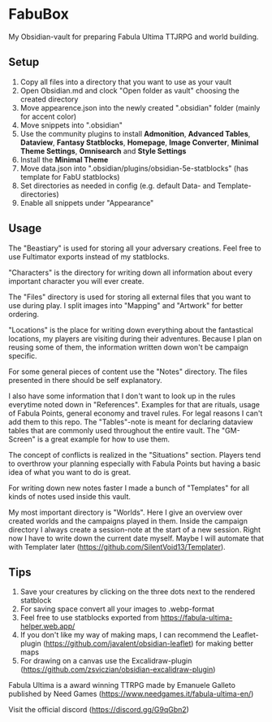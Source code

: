 # FabuBox
My Obsidian-vault for preparing Fabula Ultima TTJRPG and world building.

## Setup
1. Copy all files into a directory that you want to use as your vault
2. Open Obsidian.md and clock "Open folder as vault" choosing the created directory
3. Move appearence.json into the newly created ".obsidian" folder (mainly for accent color)
4. Move snippets into ".obsidian"
5. Use the community plugins to install **Admonition**, **Advanced Tables**, **Dataview**, **Fantasy Statblocks**, **Homepage**, **Image Converter**, **Minimal Theme Settings**, **Omnisearch** and **Style Settings**
6. Install the **Minimal Theme**
7. Move data.json into ".obsidian/plugins/obsidian-5e-statblocks" (has template for FabU statblocks)
8. Set directories as needed in config (e.g. default Data- and Template-directories)
9. Enable all snippets under "Appearance"

## Usage
The "Beastiary" is used for storing all your adversary creations. Feel free to use Fultimator exports instead of my statblocks. 

"Characters" is the directory for writing down all information about every important character you will ever create.

The "Files" directory is used for storing all external files that you want to use during play. I split images into "Mapping" and "Artwork" for better ordering.

"Locations" is the place for writing down everything about the fantastical locations, my players are visiting during their adventures. Because I plan on reusing some of them, the information written down won't be campaign specific.

For some general pieces of content use the "Notes" directory. The files presented in there should be self explanatory. 

I also have some information that I don't want to look up in the rules everytime noted down in "References". Examples for that are rituals, usage of Fabula Points, general economy and travel rules. For legal reasons I can't add them to this repo. The "Tables"-note is meant for declaring dataview tables that are commonly used throughout the entire vault. The "GM-Screen" is a great example for how to use them.

The concept of conflicts is realized in the "Situations" section. Players tend to overthrow your planning especially with Fabula Points but having a basic idea of what you want to do is great.

For writing down new notes faster I made a bunch of "Templates" for all kinds of notes used inside this vault.

My most important directory is "Worlds". Here I give an overview over created worlds and the campaigns played in them. Inside the campaign directory I always create a session-note at the start of a new session. Right now I have to write down the current date myself. Maybe I will automate that with Templater later (https://github.com/SilentVoid13/Templater).

## Tips
1. Save your creatures by clicking on the three dots next to the rendered statblock
2. For saving space convert all your images to .webp-format
3. Feel free to use statblocks exported from https://fabula-ultima-helper.web.app/
4. If you don't like my way of making maps, I can recommend the Leaflet-plugin (https://github.com/javalent/obsidian-leaflet) for making better maps
5. For drawing on a canvas use the Excalidraw-plugin (https://github.com/zsviczian/obsidian-excalidraw-plugin)


Fabula Ultima is a award winning TTRPG made by Emanuele Galleto published by Need Games (https://www.needgames.it/fabula-ultima-en/)

Visit the official discord (https://discord.gg/G9qGbn2)
